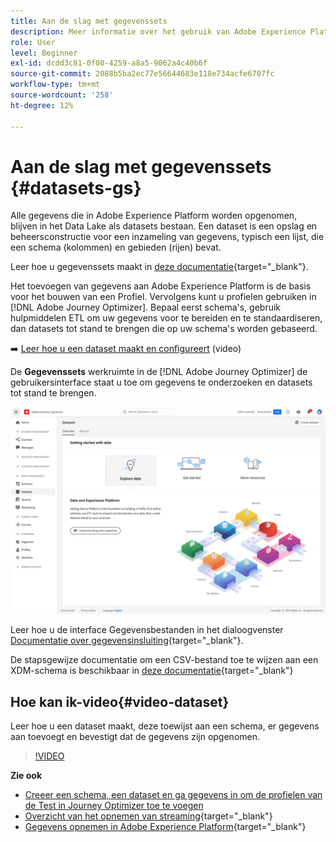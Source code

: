 ```yaml
---
title: Aan de slag met gegevenssets
description: Meer informatie over het gebruik van Adobe Experience Platform-gegevenssets in Adobe Journey Optimizer
role: User
level: Beginner
exl-id: dcdd3c81-0f00-4259-a8a5-9062a4c40b6f
source-git-commit: 2088b5ba2ec77e56644683e118e734acfe6707fc
workflow-type: tm+mt
source-wordcount: '258'
ht-degree: 12%

---
```


# Aan de slag met gegevenssets {#datasets-gs}

Alle gegevens die in Adobe Experience Platform worden opgenomen, blijven in het Data Lake als datasets bestaan. Een dataset is een opslag en beheersconstructie voor een inzameling van gegevens, typisch een lijst, die een schema (kolommen) en gebieden (rijen) bevat.

Leer hoe u gegevenssets maakt in [deze documentatie](https://experienceleague.adobe.com/docs/experience-platform/catalog/datasets/overview.html){target=&quot;_blank&quot;}.

Het toevoegen van gegevens aan Adobe Experience Platform is de basis voor het bouwen van een Profiel. Vervolgens kunt u profielen gebruiken in [!DNL Adobe Journey Optimizer]. Bepaal eerst schema&#39;s, gebruik hulpmiddelen ETL om uw gegevens voor te bereiden en te standaardiseren, dan datasets tot stand te brengen die op uw schema&#39;s worden gebaseerd.

➡️ [Leer hoe u een dataset maakt en configureert](#video-dataset) (video)

De **Gegevenssets** werkruimte in de [!DNL Adobe Journey Optimizer] de gebruikersinterface staat u toe om gegevens te onderzoeken en datasets tot stand te brengen.

![](../assets/datasets-home.png)

Leer hoe u de interface Gegevensbestanden in het dialoogvenster [Documentatie over gegevensinsluiting](https://experienceleague.adobe.com/docs/experience-platform/ingestion/home.html){target=&quot;_blank&quot;}.

De stapsgewijze documentatie om een CSV-bestand toe te wijzen aan een XDM-schema is beschikbaar in [deze documentatie](https://experienceleague.adobe.com/docs/experience-platform/ingestion/tutorials/map-a-csv-file.html){target=&quot;_blank&quot;}


## Hoe kan ik-video{#video-dataset}

Leer hoe u een dataset maakt, deze toewijst aan een schema, er gegevens aan toevoegt en bevestigt dat de gegevens zijn opgenomen.

>[!VIDEO](https://video.tv.adobe.com/v/334293?quality=12)

**Zie ook**

* [Creeer een schema, een dataset en ga gegevens in om de profielen van de Test in Journey Optimizer toe te voegen](../building-journeys/creating-test-profiles.md)
* [Overzicht van het opnemen van streaming](https://experienceleague.adobe.com/docs/experience-platform/ingestion/streaming/overview.html?lang=nl){target=&quot;_blank&quot;}
* [Gegevens opnemen in Adobe Experience Platform](https://experienceleague.adobe.com/docs/experience-platform/ingestion/tutorials/ingest-batch-data.html){target=&quot;_blank&quot;}
